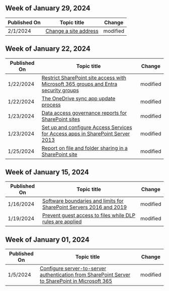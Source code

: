 <!-- This file is generated automatically each week. Changes made to this file will be overwritten.-->



## Week of January 29, 2024


| Published On |Topic title | Change |
|------|------------|--------|
| 2/1/2024 | [Change a site address](/SharePoint/change-site-address) | modified |


## Week of January 22, 2024


| Published On |Topic title | Change |
|------|------------|--------|
| 1/22/2024 | [Restrict SharePoint site access with Microsoft 365 groups and Entra security groups](/SharePoint/restricted-access-control) | modified |
| 1/22/2024 | [The OneDrive sync app update process](/SharePoint/sync-client-update-process) | modified |
| 1/23/2024 | [Data access governance reports for SharePoint sites](/SharePoint/data-access-governance-reports) | modified |
| 1/23/2024 | [Set up and configure Access Services for Access apps in SharePoint Server 2013](/SharePoint/administration/set-up-and-configure-access-services-for-access-apps) | modified |
| 1/25/2024 | [Report on file and folder sharing in a SharePoint site](/SharePoint/sharing-reports) | modified |


## Week of January 15, 2024


| Published On |Topic title | Change |
|------|------------|--------|
| 1/16/2024 | [Software boundaries and limits for SharePoint Servers 2016 and 2019](/SharePoint/install/software-boundaries-limits-2019) | modified |
| 1/19/2024 | [Prevent guest access to files while DLP rules are applied](/SharePoint/sensitive-by-default) | modified |


## Week of January 01, 2024


| Published On |Topic title | Change |
|------|------------|--------|
| 1/5/2024 | [Configure server-to-server authentication from SharePoint Server to SharePoint in Microsoft 365](/SharePoint/hybrid/configure-server-to-server-authentication) | modified |
